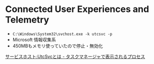 # Connected User Experiences and Telemetry
- `C:\Windows\System32\svchost.exe -k utcsvc -p`
- Microsoft 情報収集系
- 450MBもメモリ使っていたので停止・無効化

[サービスホスト:UtcSvcとは - タスクマネージャで表示されるプロセス](http://tooljp.com/Windows10/doc/ProcessName-in-TaskManager/html/UtcSvc.html)
